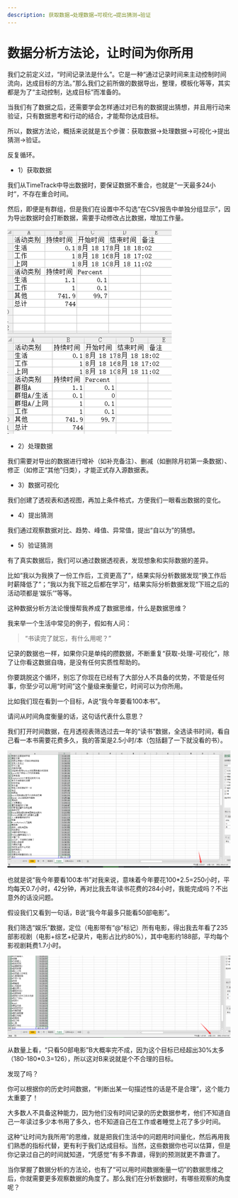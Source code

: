 ```yaml
---
description: 获取数据→处理数据→可视化→提出猜测→验证
---
```


# 数据分析方法论，让时间为你所用

我们之前定义过，“时间记录法是什么”。它是一种“通过记录时间来主动控制时间流向，达成目标的方法。”那么我们之前所做的数据导出，整理，模板化等等，其实都是为了“主动控制，达成目标”而准备的。

当我们有了数据之后，还需要学会怎样通过对已有的数据提出猜想，并且用行动来验证，只有数据思考和行动的结合，才能帮你达成目标。

所以，数据方法论，概括来说就是五个步骤：获取数据→处理数据→可视化→提出猜测→验证。

反复循环。

* 1）获取数据

我们从TimeTrack中导出数据时，要保证数据不重合，也就是“一天最多24小时”，不存在重合时间。

然后，即便是有群组，但是我们在设置中不勾选“在CSV报告中单独分组显示”，因为导出数据时会打断数据，需要手动修改占比数据，增加工作量。

![&#x4E0A;&#x56FE;&#x65E0;&#x7FA4;&#x7EC4;&#xFF0C;&#x4E0B;&#x56FE;&#x7FA4;&#x7EC4;&#x4E3A;&#x201C;&#x7FA4;&#x7EC4;A&#x201D;](../.gitbook/assets/tu-pian%20%2844%29.png)

* 2）处理数据

我们需要对导出的数据进行增补（如补充备注）、删减（如删除月初第一条数据）、修正（如修正“其他”归类），才能正式存入源数据表。

* 3）数据可视化

我们创建了透视表和透视图，再加上条件格式，方便我们一眼看出数据的变化。

* 4）提出猜测

我们通过观察数据对比、趋势、峰值、异常值，提出“自以为”的猜想。

* 5）验证猜测

有了真实数据后，我们可以通过数据透视表，发现想象和实际数据的差异。

比如“我以为我换了一份工作后，工资更高了”，结果实际分析数据发现“换工作后时薪降低了”；“我以为我下班之后都在学习”，结果实际分析数据发现“下班之后的活动项都是‘娱乐’”等等。

这种数据分析方法论慢慢帮我养成了数据思维，什么是数据思维？

我来举一个生活中常见的例子，假如有人问：

> “书读完了就忘，有什么用呢？”

记录的数据也一样，如果你只是单纯的攒数据，不断重复“获取-处理-可视化”，除了让你看这数据自嗨，是没有任何实质性帮助的。

你要跳脱这个循环，别忘了你现在已经有了大部分人不具备的优势，不管是任何事，你至少可以用“时间”这个量级来衡量它，时间可以为你所用。

比如我们现在看到一个目标，A说“我今年要看100本书”。

请问从时间角度衡量的话，这句话代表什么意思？

我们打开时间数据，在月透视表筛选过去一年的“读书”数据，全选读书时间，看自己看一本书需要花费多久，我的答案是2.5小时/本（包括翻了一下就没看的书）。

![](../.gitbook/assets/tu-pian%20%2873%29.png)

也就是说“我今年要看100本书”对我来说，意味着今年要花100\*2.5=250小时，平均每天0.7小时，42分钟，再对比我去年读书花费的284小时，我能完成吗？不出意外的话没问题。

假设我们又看到一句话，B说“我今年最多只能看50部电影”。

我们筛选“娱乐”数据，定位（电影带有“@”标记）所有电影，得出我去年看了235部影视剧（电影+综艺+纪录片，电影占比约80%），其中电影约188部，平均每个影视剧耗费1.7小时。

![](../.gitbook/assets/tu-pian%20%2861%29.png)

从数量上看，“只看50部电影”B大概率完不成，因为这个目标已经超出30%太多（180-180\*0.3=126），所以这对B来说就是个不合理的目标。

发现了吗？

你可以根据你的历史时间数据，“判断出某一句描述性的话是不是合理”，这个能力太重要了！

大多数人不具备这种能力，因为他们没有时间记录的历史数据参考，他们不知道自己一年读过多少本书用了多久，也不知道自己在工作或者睡觉上花了多少时间。

这种“让时间为我所用”的思维，就是把我们生活中的问题用时间量化，然后再用我们熟悉的指标代替，更有利于我们达成目标。当然，这些数据你也可以估算，但是你记录过自己的时间就知道，“凭感觉”有多不靠谱，得到的预测就更不靠谱了。

当你掌握了数据分析的方法论，也有了“可以用时间数据衡量一切”的数据思维之后，你就需要更多观察数据的角度了。那么我们在分析数据时，有哪些观察的角度呢？

